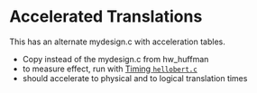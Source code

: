 # Accelerated Translations

This has an alternate mydesign.c with acceleration tables.
* Copy instead of the mydesign.c from hw_huffman
* to measure effect, run with [Timing `hellobert.c`](../timing/README.md)
* should accelerate to physical and to logical translation times




